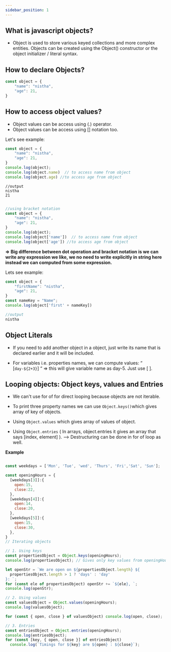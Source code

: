 ```yaml
---
sidebar_position: 1
---
```



## What is javascript objects?

- Object is used to store various keyed collections and more complex entities. Objects can be created using the Object() constructor or the object initializer / literal syntax.

## How to declare Objects?

```javascript
const object = {
    "name": "nistha",
    "age": 21,
}
```

## How to access object values?

- Object values can be access using (.) operator.
- Object values can be access using [] notation too.

Let's see example:

```javascript
const object = {
    "name": "nistha",
    "age": 21,
}
console.log(object);
console.log(object.name)  // to access name from object
console.log(object.age) //to access age from object
```

```
//output
nistha
21
```

```javascript

//using bracket notation
const object = {
    "name": "nistha",
    "age": 21,
}
console.log(object);
console.log(object['name'])  // to access name from object
console.log(object['age']) //to access age from object
```

**=> Big difference between dot operation and  bracket notation is we can write any expression we like, we no need to write explicitly in string here instead we can computed from some expression.**

Lets see example:

```javascript
const object = {
    "firstName": "nistha",
    "age": 21,
}
const nameKey = "Name";
console.log(object['first' + nameKey])

//output
nistha
```

## Object Literals

- If you need to add another object in a object, just write its name that is declared earlier and it will be included.

- For variables i.e. properties names, we can compute values: “ [`day-${2+3}`] “ => this will give variable name as day-5. Just use [   ].



## Looping objects: Object keys, values and Entries

- We can't use for of for direct looping because objects are not iterable.

- To print three property names we can use `Object.keys()`which gives array of key of objects.

- Using `Object.values` which gives array of values of object.

- Using `Object.entries` ( In arrays, object.entries it gives an array that says [index, element] ). —> Destructuring can be done in for of loop as well.


**Example**

```js

const weekdays = ['Mon', 'Tue', 'wed', 'Thurs', 'Fri','Sat', 'Sun'];

const openingHours = {
  [weekdays[3]]:{
    open:15,
    close:22,
  },
  [weekdays[4]]:{
    open:14,
    close:20,
  },
  [weekdays[5]]:{
    open:15,
    close:30,
  },
}
// Iterating objects

// 1. Using keys
const propertiesObject = Object.keys(openingHours);
console.log(propertiesObject); // Gives only key values from openingHours object

let openStr = `We are open on ${propertiesObject.length} ${
  propertiesObject.length > 1 ? 'days' : 'day'
}: `;
for (const ele of propertiesObject) openStr += `${ele}, `;
console.log(openStr);

// 2. Using values
const valuesObject = Object.values(openingHours);
console.log(valuesObject);

for (const { open, close } of valuesObject) console.log(open, close);

// 3. Entries
const entriesObject = Object.entries(openingHours);
console.log(entriesObject);
for (const [key, { open, close }] of entriesObject)
  console.log(`Timings for ${key} are ${open} : ${close}`);
```